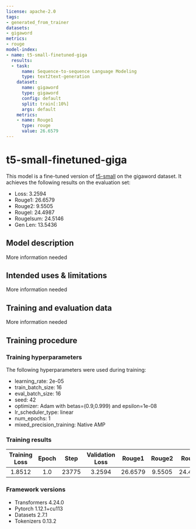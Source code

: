 ```yaml
---
license: apache-2.0
tags:
- generated_from_trainer
datasets:
- gigaword
metrics:
- rouge
model-index:
- name: t5-small-finetuned-giga
  results:
  - task:
      name: Sequence-to-sequence Language Modeling
      type: text2text-generation
    dataset:
      name: gigaword
      type: gigaword
      config: default
      split: train[:10%]
      args: default
    metrics:
    - name: Rouge1
      type: rouge
      value: 26.6579
---
```


<!-- This model card has been generated automatically according to the information the Trainer had access to. You
should probably proofread and complete it, then remove this comment. -->

# t5-small-finetuned-giga

This model is a fine-tuned version of [t5-small](https://huggingface.co/t5-small) on the gigaword dataset.
It achieves the following results on the evaluation set:
- Loss: 3.2594
- Rouge1: 26.6579
- Rouge2: 9.5505
- Rougel: 24.4987
- Rougelsum: 24.5146
- Gen Len: 13.5436

## Model description

More information needed

## Intended uses & limitations

More information needed

## Training and evaluation data

More information needed

## Training procedure

### Training hyperparameters

The following hyperparameters were used during training:
- learning_rate: 2e-05
- train_batch_size: 16
- eval_batch_size: 16
- seed: 42
- optimizer: Adam with betas=(0.9,0.999) and epsilon=1e-08
- lr_scheduler_type: linear
- num_epochs: 1
- mixed_precision_training: Native AMP

### Training results

| Training Loss | Epoch | Step  | Validation Loss | Rouge1  | Rouge2 | Rougel  | Rougelsum | Gen Len |
|:-------------:|:-----:|:-----:|:---------------:|:-------:|:------:|:-------:|:---------:|:-------:|
| 1.8512        | 1.0   | 23775 | 3.2594          | 26.6579 | 9.5505 | 24.4987 | 24.5146   | 13.5436 |


### Framework versions

- Transformers 4.24.0
- Pytorch 1.12.1+cu113
- Datasets 2.7.1
- Tokenizers 0.13.2
